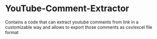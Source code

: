 # YouTube-Comment-Extractor
Contains a code that can extract youtube comments from link in a customizable way and allows to export those comments as csv/excel file format

